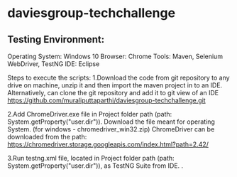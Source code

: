 # daviesgroup-techchallenge

Testing Environment:
--------------------
Operating System: Windows 10
Browser: Chrome
Tools: Maven, Selenium WebDriver, TestNG
IDE: Eclipse

Steps to execute the scripts:
1.Download the code from git repository to any drive on machine, unzip it and then import the maven project in to an IDE.  
Alternatively, can clone the git repository and add it to git view of an IDE
https://github.com/muraliputtaparthi/daviesgroup-techchallenge.git

2.Add ChromeDriver.exe file in Project folder path (path: System.getProperty("user.dir")).
Download the file meant for operating System. (for windows - chromedriver_win32.zip) 
ChromeDriver can be downloaded from the path: 
https://chromedriver.storage.googleapis.com/index.html?path=2.42/

3.Run testng.xml file, located in Project folder path (path: System.getProperty("user.dir")), as TestNG Suite from IDE. .
